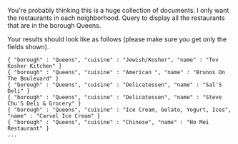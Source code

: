 You're probably thinking this is a huge collection of documents.
I only want the restaurants in each neighborhood. Query to display
all the restaurants that are in the borough Queens.

Your results should look like as follows (please make sure you get only
the fields shown).


```
{ "borough" : "Queens", "cuisine" : "Jewish/Kosher", "name" : "Tov Kosher Kitchen" }
{ "borough" : "Queens", "cuisine" : "American ", "name" : "Brunos On The Boulevard" }
{ "borough" : "Queens", "cuisine" : "Delicatessen", "name" : "Sal'S Deli" }
{ "borough" : "Queens", "cuisine" : "Delicatessen", "name" : "Steve Chu'S Deli & Grocery" }
{ "borough" : "Queens", "cuisine" : "Ice Cream, Gelato, Yogurt, Ices", "name" : "Carvel Ice Cream" }
{ "borough" : "Queens", "cuisine" : "Chinese", "name" : "Ho Mei Restaurant" }
...
```